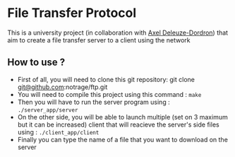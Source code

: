 # File Transfer Protocol
This is a university project (in collaboration with [Axel Deleuze-Dordron](https://github.com/Stonksmen)) that aim to create a file transfer server to a client using the network
## How to use ?
- First of all, you will need to clone this git repository: git clone git@github.com:notrage/ftp.git
- You will need to compile this project using this command : `make`
- Then you will have to run the server program using : `./server_app/server`
- On the other side, you will be able to launch multiple (set on 3 maximum but it can be increased) client that will reacieve the server's side files using : `./client_app/client`
- Finally you can type the name of a file that you want to download on the server